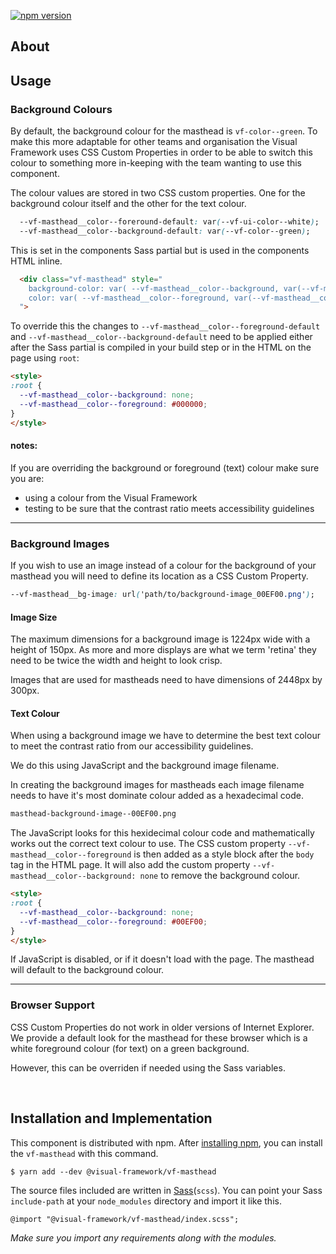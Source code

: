 [![npm version](https://badge.fury.io/js/%40visual-framework%2Fvf-masthead.svg)](https://badge.fury.io/js/%40visual-framework%2Fvf-masthead)

## About

## Usage

### Background Colours

By default, the background colour for the masthead is `vf-color--green`. To make this more adaptable for other teams and organisation the Visual Framework uses CSS Custom Properties in order to be able to switch this colour to something more in-keeping with the team wanting to use this component.

The colour values are stored in two CSS custom properties. One for the background colour itself and the other for the text colour.

```css
  --vf-masthead__color--foreround-default: var(--vf-ui-color--white);
  --vf-masthead__color--background-default: var(--vf-color--green);
```

This is set in the components Sass partial but is used in the components HTML inline.

```html
  <div class="vf-masthead" style="
    background-color: var( --vf-masthead__color--background, var(--vf-masthead__color--background-default) );
    color: var( --vf-masthead__color--foreground, var(--vf-masthead__color--foreround-default) );
  ">
```

To override this the changes to `--vf-masthead__color--foreground-default` and `--vf-masthead__color--background-default` need to be applied either after the Sass partial is compiled in your build step or in the HTML on the page using `root`:

```html
<style>
:root {
  --vf-masthead__color--background: none;
  --vf-masthead__color--foreground: #000000;
}
</style>
```

#### notes:

If you are overriding the background or foreground (text) colour make sure you are:

- using a colour from the Visual Framework
- testing to be sure that the contrast ratio meets accessibility guidelines

---

### Background Images

If you wish to use an image instead of a colour for the background of your masthead you will need to define its location as a CSS Custom Property.

```css
--vf-masthead__bg-image: url('path/to/background-image_00EF00.png');
```

#### Image Size

The maximum dimensions for a background image is 1224px wide with a height of 150px. As more and more displays are what we term 'retina' they need to be twice the width and height to look crisp.

Images that are used for mastheads need to have dimensions of 2448px by 300px.

#### Text Colour

When using a background image we have to determine the best text colour to meet the contrast ratio from our accessibility guidelines.

We do this using JavaScript and the background image filename.

In creating the background images for mastheads each image filename needs to have it's most dominate colour added as a hexadecimal code.

```bash
masthead-background-image--00EF00.png
```

The JavaScript looks for this hexidecimal colour code and mathematically works out the correct text colour to use. The CSS custom property `--vf-masthead__color--foreground` is then added as a style block after the `body` tag in the HTML page. It will also add the custom property `--vf-masthead__color--background: none` to remove the background colour.

```html
<style>
:root {
  --vf-masthead__color--background: none;
  --vf-masthead__color--foreground: #00EF00;
}
</style>
```

If JavaScript is disabled, or if it doesn't load with the page. The masthead will default to the background colour.

---

### Browser Support

CSS Custom Properties do not work in older versions of Internet Explorer. We provide a default look for the masthead for these browser which is a white foreground colour (for text) on a green background.

However, this can be overriden if needed using the Sass variables.

<br>

## Installation and Implementation

This component is distributed with npm. After [installing npm](https://www.npmjs.com/get-npm), you can install the `vf-masthead` with this command.

```
$ yarn add --dev @visual-framework/vf-masthead
```

The source files included are written in [Sass](http://sass-lang.com)(`scss`). You can point your Sass `include-path` at your `node_modules` directory and import it like this.

```
@import "@visual-framework/vf-masthead/index.scss";
```

_Make sure you import any requirements along with the modules._
